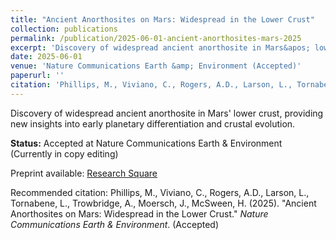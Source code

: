 ```yaml
---
title: "Ancient Anorthosites on Mars: Widespread in the Lower Crust"
collection: publications
permalink: /publication/2025-06-01-ancient-anorthosites-mars-2025
excerpt: 'Discovery of widespread ancient anorthosite in Mars&apos; lower crust, providing new insights into early planetary differentiation and crustal evolution.'
date: 2025-06-01
venue: 'Nature Communications Earth &amp; Environment (Accepted)'
paperurl: ''
citation: 'Phillips, M., Viviano, C., Rogers, A.D., Larson, L., Tornabene, L., Trowbridge, A., Moersch, J., McSween, H. (2025). &quot;Ancient Anorthosites on Mars: Widespread in the Lower Crust.&quot; <i>Nature Communications Earth &amp; Environment</i>.'
---
```

Discovery of widespread ancient anorthosite in Mars&apos; lower crust, providing new insights into early planetary differentiation and crustal evolution.

**Status:** Accepted at Nature Communications Earth & Environment (Currently in copy editing)

Preprint available: [Research Square](http://dx.doi.org/10.21203/rs.3.rs-6823461/v1)

Recommended citation: Phillips, M., Viviano, C., Rogers, A.D., Larson, L., Tornabene, L., Trowbridge, A., Moersch, J., McSween, H. (2025). "Ancient Anorthosites on Mars: Widespread in the Lower Crust." <i>Nature Communications Earth & Environment</i>. (Accepted)